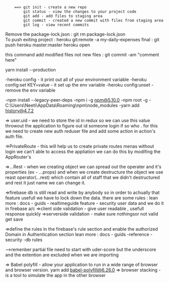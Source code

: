 
        ==> git init - create a new repo
            git status - view the changes to your project code 
            git add - add files to staging area
            git commit - created a new commit with files from staging area
            git log - view recent commits



Remove the package-lock.json : git rm package-lock.json  
To push exiting project  : heroku git:remote -a my-daily-expenses 
final : git push heroku master:master
heroku open

this command add modified files not new files : git commit -am "comment here"


yarn install --production



-heroku config - it print out all of your environment variable
		-heroku config:set KEY=value - it set up the env variable
		-heroku config:unset - remove the env variable	


-npm install --legacy-peer-deps
-npm i -g npm@5.10.0 
-npm root -g
-C:\Users\Neeti\AppData\Roaming\npm\node_modules
-yarn add history@4.7.2

=> user.uid - we need to store the id in redux so we can use this value throwout the application to figure out id someone login if so who .
    for this we need to create new auth reduser file and add some action in action's auth file.

=>PrivateRoute - this will help us to create private routes menas without login we can't able to access the appliation we can do this by modifing the AppRouter's <Router>

=>...Rest - when we creating object we can spread out the operater and it's properties (ex - ...props)
        and when we create destructure the object we use reast operator(...rest) which contain all of staff that we didn't destructured and rest it just name we can change it.

=>firebase db is still read and write by anybody so in order to achually that feature usefull we have to lock down the data.
    there are some rules :
        lean more : docs - guids - realtimeguide feature - security user data
        and we do it in firebase a/c
=>client side validation - give user readable , usefull response quickly
=>serverside validation - make sure nothingsor not valid get save

=>define the rules in the firebase's rule section 
    and enable the authorized Domain in Authentication section
lean more : docs - guids -reference - security -db rules



-->remenber partial file need to start with uder-score but the underscore and the extention are excluded when we are importing 


=> Babel polyfill - allow your application to run in a wide range of browser and browser version.
    yarn add babel-polyfill@6.26.0
=> browser stacking - is a tool to simulate the app in the other browser 





